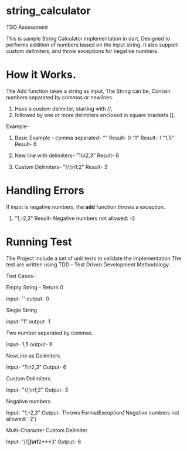 # string_calculator
 TDD Assessment


This is sample String Calculator implementation in dart, Designed to performs addition of numbers based on the input string. 
It also support custom delimiters, and throw exceptions for negative numbers.


# How it Works.

The Add function takes a string as input, The String can be,
Contain numbers separated by commas or newlines.
1. Have a custom delimiter, starting with //, 
2. followed by one or more delimiters enclosed in square brackets [].

Example-
1. Basic Example - comma separated-
""
Result- 0
"1"
Result- 1
"1,5"
Result- 6

2. New line with delimiters-
"1\n2,3"
Result- 6

3. Custom Delimiters-
"//;\n1;2"
Result- 3

# Handling Errors

If input is negative numbers, the **add** function  throws a exception.
1. "1,-2,3"
Result- Negative numbers not allowed: -2

# Running Test

The Project include a set of  unit tests to validate  the implementation
The test are written using TDD - Test Driven Development Methodology.

Test Cases- 

Empty String - Return 0

input- ''
output- 0

Single String

input-"1"
output- 1

Two number separated by commas.

input- 1,5
output- 6

NewLine as Delimiters

Input- "1\n2,3"
Output- 6

Custom Delimiters

Input- "//;\n1;2"
Output- 3

Negative numbers

Input- "1,-2,3"
Output- Throws FormatException('Negative numbers not allowed: -2')

Multi-Character Custom Delimiter

Input- '//[***]\n1***2***3'
Output- 6

